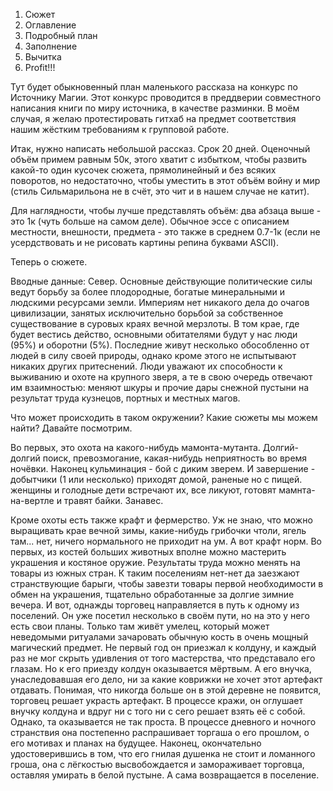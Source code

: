 1. Сюжет
2. Оглавление
3. Подробный план
4. Заполнение
5. Вычитка
6. Profit!!!

Тут будет обыкновенный план маленького рассказа на конкурс по Источнику Магии. Этот конкурс проводится в преддверии совместного написания книги по миру источника, в качестве разминки. В моём случая, я желаю протестировать гитхаб на предмет соответствия нашим жёстким требованиям к групповой работе.

Итак, нужно написать небольшой рассказ. Срок 20 дней. Оценочный объём примем равным 50к, этого хватит с избытком, чтобы развить какой-то один кусочек сюжета, прямолинейный и без всяких поворотов, но недостаточно, чтобы уместить в этот объём войну и мир (стиль Сильмарильона не в счёт, это чит и в нашем случае не катит).

Для наглядности, чтобы лучше представлять объём: два абзаца выше - это 1к (чуть больше на самом деле). Обычное эссе с описанием местности, внешности, предмета - это также в среднем 0.7-1к (если не усердствовать и не рисовать картины репина буквами ASCII).

Теперь о сюжете.

Вводные данные: Север. Основные действующие политические силы ведут борьбу за более плодородные, богатые минеральными и людскими ресурсами земли. Империям нет никакого дела до очагов цивилизации, занятых исключительно борьбой за собственное существование в суровых краях вечной мерзлоты. В том крае, где будет вестись действо, основными обитателями будут у нас люди (95%) и оборотни (5%). Последние живут несколько обособленно от людей в силу своей природы, однако кроме этого не испытывают никаких других притеснений. Люди уважают их способности к выживанию и охоте на крупного зверя, а те в свою очередь отвечают им взаимностью: меняют шкуры и прочие дары снежной пустыни на результат труда кузнецов, портных и местных магов.

Что может происходить в таком окружении? Какие сюжеты мы можем найти? Давайте посмотрим.

Во первых, это охота на какого-нибудь мамонта-мутанта. Долгий-долгий поиск, превозмогание, какая-нибудь неприятность во время ночёвки. Наконец кульминация - бой с диким зверем. И завершение - добытчики (1 или несколько) приходят домой, раненые но с пищей. женщины и голодные дети встречают их, все ликуют, готовят мамнта-на-вертле и травят байки. Занавес.

Кроме охоты есть также крафт и фермерство. Уж не знаю, что можно выращивать крае вечной зимы, какие-нибудь грибочки чтоли, ягель там... нет, ничего нормального не приходит на ум. А вот крафт норм. Во первых, из костей больших животных вполне можно мастерить украшения и костяное оружие. Результаты труда можно менять на товары из южных стран. К таким поселениям нет-нет да заезжают странствующие барыги, чтобы завезти товары первой необходимости в обмен на украшения, тщательно обработанные за долгие зимние вечера. И вот, однажды торговец направляется в путь к одному из поселений. Он уже посетил несколько в своём пути, но на это у него есть свои планы. Только там живёт умелец, который может неведомыми ритуалами зачаровать обычную кость в очень мощный магический предмет. Не первый год он приезжал к колдуну, и каждый раз не мог скрыть удивления от того мастерства, что представало его глазам. Но к его приезду колдун оказывается мёртвым. А его внучка, унаследовавшая его дело, ни за какие коврижки не хочет этот артефакт отдавать. Понимая, что никогда больше он в этой деревне не появится, торговец решает украсть артефакт. В процессе кражи, он оглушает внучку колдуна и вдруг ни с того ни с сего решает взять её с собой. Однако, та оказывается не так проста. В процессе дневного и ночного странствия она постепенно распрашивает торгаша о его прошлом, о его мотивах и планах на будущее. Наконец, окончательно удостоверившись в том, что его гнилая душенка не стоит и ломанного гроша, она с лёгкостью высвобождается и замораживает торговца, оставляя умирать в белой пустыне. А сама возвращается в поселение.

